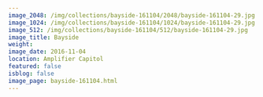 ```yaml
---
image_2048: /img/collections/bayside-161104/2048/bayside-161104-29.jpg
image_1024: /img/collections/bayside-161104/1024/bayside-161104-29.jpg
image_512: /img/collections/bayside-161104/512/bayside-161104-29.jpg
image_title: Bayside
weight: 
image_date: 2016-11-04
location: Amplifier Capitol
featured: false
isblog: false
image_page: bayside-161104.html
---
```

